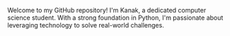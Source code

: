 Welcome to my GitHub repository!
I'm Kanak, a dedicated computer science student.
With a strong foundation in Python, I'm passionate about leveraging technology to solve real-world challenges.

<!---
Kanak006/Kanak006 is a ✨ special ✨ repository because its `README.md` (this file) appears on your GitHub profile.
You can click the Preview link to take a look at your changes.
--->
